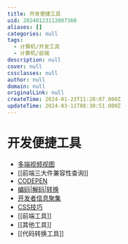 ```yaml
---
title: 开发便捷工具
uid: 20240123112807360
aliases: []
categories: null
tags:
  - 计算机/开发工具
  - 计算机/前端
description: null
cover: null
cssclasses: null
author: null
domain: null
originalLink: null
createTime: 2024-01-23T11:28:07.000Z
updateTime: 2024-03-11T08:30:51.000Z
---
```


# 开发便捷工具

 - [多端视频视图](https://responsively.app/)
 - [[前端三大件兼容性查询]]
 - [CODEPEN](https://codepen.io/)
 - [编码|解码|转换](https://smalldev.tools/)
 - [开发者信息聚集](https://daily.dev/)
 - [CSS技巧](https://css-tricks.com/)
 - [[前端工具]]
 - [[其他工具]]
 - [[代码转换工具]]
